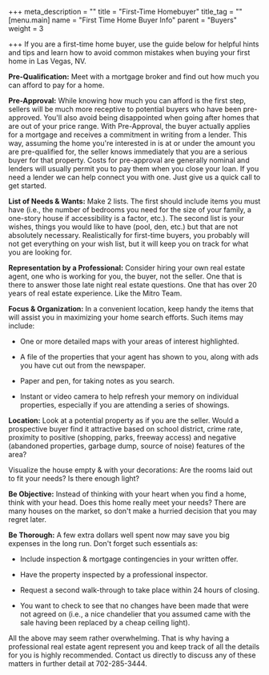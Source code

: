 +++
meta_description = ""
title = "First-Time Homebuyer"
title_tag = ""
[menu.main]
name = "First Time Home Buyer Info"
parent = "Buyers"
weight = 3

+++
If you are a first-time home buyer, use the guide below for helpful hints and tips and learn how to avoid common mistakes when buying your first home in Las Vegas, NV.

**Pre-Qualification:** Meet with a mortgage broker and find out how much you can afford to pay for a home.

**Pre-Approval:** While knowing how much you can afford is the first step, sellers will be much more receptive to potential buyers who have been pre-approved. You'll also avoid being disappointed when going after homes that are out of your price range. With Pre-Approval, the buyer actually applies for a mortgage and receives a commitment in writing from a lender. This way, assuming the home you're interested in is at or under the amount you are pre-qualified for, the seller knows immediately that you are a serious buyer for that property. Costs for pre-approval are generally nominal and lenders will usually permit you to pay them when you close your loan. If you need a lender we can help connect you with one. Just give us a quick call to get started.

**List of Needs & Wants:** Make 2 lists. The first should include items you must have (i.e., the number of bedrooms you need for the size of your family, a one-story house if accessibility is a factor, etc.). The second list is your wishes, things you would like to have (pool, den, etc.) but that are not absolutely necessary. Realistically for first-time buyers, you probably will not get everything on your wish list, but it will keep you on track for what you are looking for.

**Representation by a Professional:** Consider hiring your own real estate agent, one who is working for you, the buyer, not the seller. One that is there to answer those late night real estate questions. One that has over 20 years of real estate experience. Like the Mitro Team.

**Focus & Organization:** In a convenient location, keep handy the items that will assist you in maximizing your home search efforts. Such items may include:

* One or more detailed maps with your areas of interest highlighted.


* A file of the properties that your agent has shown to you, along with ads you have cut out from the newspaper.


* Paper and pen, for taking notes as you search.


* Instant or video camera to help refresh your memory on individual properties, especially if you are attending a series of showings.

**Location:** Look at a potential property as if you are the seller. Would a prospective buyer find it attractive based on school district, crime rate, proximity to positive (shopping, parks, freeway access) and negative (abandoned properties, garbage dump, source of noise) features of the area?

Visualize the house empty & with your decorations: Are the rooms laid out to fit your needs? Is there enough light?

**Be Objective:** Instead of thinking with your heart when you find a home, think with your head. Does this home really meet your needs? There are many houses on the market, so don't make a hurried decision that you may regret later.

**Be Thorough:** A few extra dollars well spent now may save you big expenses in the long run. Don't forget such essentials as:

* Include inspection & mortgage contingencies in your written offer.


* Have the property inspected by a professional inspector.


* Request a second walk-through to take place within 24 hours of closing.


* You want to check to see that no changes have been made that were not agreed on (i.e., a nice chandelier that you assumed came with the sale having been replaced by a cheap ceiling light).

All the above may seem rather overwhelming. That is why having a professional real estate agent represent you and keep track of all the details for you is highly recommended. Contact us directly to discuss any of these matters in further detail at 702-285-3444.